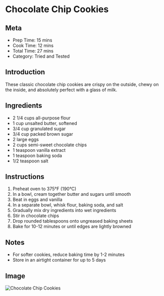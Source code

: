 # Chocolate Chip Cookies

## Meta
- Prep Time: 15 mins
- Cook Time: 12 mins
- Total Time: 27 mins
- Category: Tried and Tested

## Introduction
These classic chocolate chip cookies are crispy on the outside, chewy on the inside, and absolutely perfect with a glass of milk.

## Ingredients
- 2 1/4 cups all-purpose flour
- 1 cup unsalted butter, softened
- 3/4 cup granulated sugar
- 3/4 cup packed brown sugar
- 2 large eggs
- 2 cups semi-sweet chocolate chips
- 1 teaspoon vanilla extract
- 1 teaspoon baking soda
- 1/2 teaspoon salt

## Instructions
1. Preheat oven to 375°F (190°C)
2. In a bowl, cream together butter and sugars until smooth
3. Beat in eggs and vanilla
4. In a separate bowl, whisk flour, baking soda, and salt
5. Gradually mix dry ingredients into wet ingredients
6. Stir in chocolate chips
7. Drop rounded tablespoons onto ungreased baking sheets
8. Bake for 10-12 minutes or until edges are lightly browned

## Notes
- For softer cookies, reduce baking time by 1-2 minutes
- Store in an airtight container for up to 5 days

## Image
![Chocolate Chip Cookies](/images/recipes/chocolate-chip-cookies.jpg) 